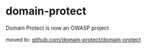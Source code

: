 # domain-protect

Domain Protect is now an OWASP project  

moved to: [github.com/domain-protect/domain-protect](https://github.com/domain-protect/domain-protect) 